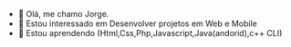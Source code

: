- 👋 Olá, me chamo Jorge.
- 👀 Estou interessado em Desenvolver projetos em Web e Mobile
- 🌱 Estou aprendendo (Html,Css,Php,Javascript,Java(andorid),c++ CLI)
